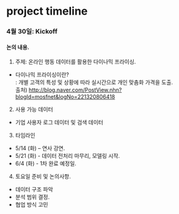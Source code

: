 # project timeline

### 4월 30일: Kickoff 
#### 논의 내용.
1. 주제: 온라인 행동 데이터를 활용한 다이나믹 프라이싱.  
- 다이나믹 프라이싱이란?  
: 개별 고객의 특성 및 상황에 따라 실시간으로 개인 맞춤화 가격을 도출.  
출처) http://blog.naver.com/PostView.nhn?blogId=mosfnet&logNo=221320806418

2. 사용 가능 데이터 
- 기업 사용자 로그 데이터 및 검색 데이터

3. 타임라인
- 5/14 (화) – 연사 강연.    
- 5/21 (화) - 데이터 전처리 마무리, 모델링 시작.  
- 6/4 (화) - 1차 완료 예정일.  

4. 토요일 준비 및 논의사항.
- 데이터 구조 파악
- 분석 범위 결정.
- 협업 방식 고민
